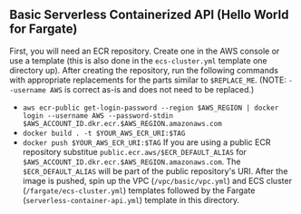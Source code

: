 ## Basic Serverless Containerized API (Hello World for Fargate)

First, you will need an ECR repository. Create one in the AWS console or use a template (this is also done in the `ecs-cluster.yml` template one directory up). After creating the repository, run the following commands with appropriate replacements for the parts similar to `$REPLACE_ME`. (NOTE: `--username AWS` is correct as-is and does not need to be replaced.)
- `aws ecr-public get-login-password --region $AWS_REGION | docker login --username AWS --password-stdin $AWS_ACCOUNT_ID.dkr.ecr.$AWS_REGION.amazonaws.com`
- `docker build . -t $YOUR_AWS_ECR_URI:$TAG`
- `docker push $YOUR_AWS_ECR_URI:$TAG`
If you are using a public ECR repository substitue `public.ecr.aws/$ECR_DEFAULT_ALIAS` for `$AWS_ACCOUNT_ID.dkr.ecr.$AWS_REGION.amazonaws.com`. The `$ECR_DEFAULT_ALIAS` will be part of the public repository's URI.
After the image is pushed, spin up the VPC (`/vpc/basic/vpc.yml`) and ECS cluster (`/fargate/ecs-cluster.yml`) templates followed by the Fargate (`serverless-container-api.yml`) template in this directory.